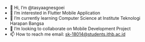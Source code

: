 - 👋 Hi, I’m @tasyaagnesgoei
- 👀 I’m interested in Flutter Mobile Application
- 🌱 I’m currently learning Computer Science at Institute Teknologi Harapan Bangsa
- 💞️ I’m looking to collaborate on Mobile Development Project
- 📫 How to reach me 
email: sk-18014@students.ithb.ac.id

<!---
tasyaagnesgoei/tasyaagnesgoei is a ✨ special ✨ repository because its `README.md` (this file) appears on your GitHub profile.
You can click the Preview link to take a look at your changes.
--->
